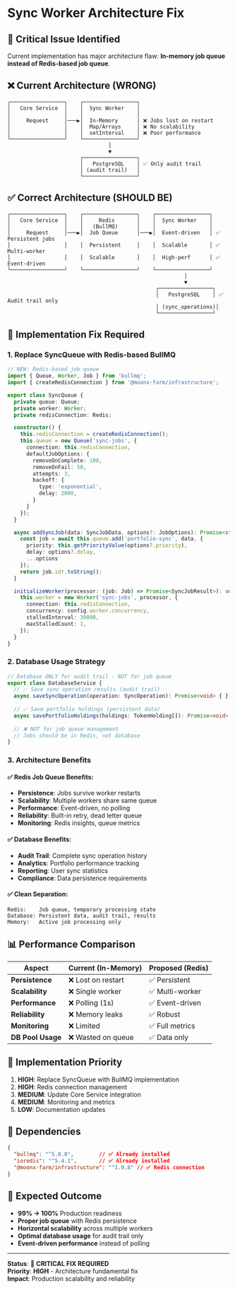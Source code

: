 # Sync Worker Architecture Fix

## 🚨 Critical Issue Identified

Current implementation has major architecture flaw: **In-memory job queue instead of Redis-based job queue**.

## ❌ Current Architecture (WRONG)

```
┌─────────────────┐    ┌─────────────────┐
│   Core Service  │    │  Sync Worker    │
│                 │    │                 │
│     Request     │───▶│  In-Memory      │ ❌ Jobs lost on restart
│                 │    │  Map/Arrays     │ ❌ No scalability  
│                 │    │  setInterval    │ ❌ Poor performance
└─────────────────┘    └─────────────────┘
                                │
                                ▼
                       ┌─────────────────┐
                       │   PostgreSQL    │ ✅ Only audit trail
                       │ (audit trail)   │
                       └─────────────────┘
```

## ✅ Correct Architecture (SHOULD BE)

```
┌─────────────────┐    ┌─────────────────┐    ┌─────────────────┐
│   Core Service  │    │     Redis       │    │  Sync Worker    │
│                 │    │   (BullMQ)      │    │                 │
│     Request     │───▶│  Job Queue      │───▶│  Event-driven   │ ✅ Persistent jobs
│                 │    │  Persistent     │    │  Scalable       │ ✅ Multi-worker
│                 │    │  Scalable       │    │  High-perf      │ ✅ Event-driven
└─────────────────┘    └─────────────────┘    └─────────────────┘
                                                        │
                                                        ▼
                                               ┌─────────────────┐
                                               │   PostgreSQL    │ ✅ Audit trail only
                                               │ (sync_operations)│
                                               └─────────────────┘
```

## 🔧 Implementation Fix Required

### 1. Replace SyncQueue with Redis-based BullMQ

```typescript
// NEW: Redis-based job queue
import { Queue, Worker, Job } from 'bullmq';
import { createRedisConnection } from '@moonx-farm/infrastructure';

export class SyncQueue {
  private queue: Queue;
  private worker: Worker;
  private redisConnection: Redis;

  constructor() {
    this.redisConnection = createRedisConnection();
    this.queue = new Queue('sync-jobs', { 
      connection: this.redisConnection,
      defaultJobOptions: {
        removeOnComplete: 100,
        removeOnFail: 50,
        attempts: 3,
        backoff: {
          type: 'exponential',
          delay: 2000,
        }
      }
    });
  }

  async addSyncJob(data: SyncJobData, options?: JobOptions): Promise<string> {
    const job = await this.queue.add('portfolio-sync', data, {
      priority: this.getPriorityValue(options?.priority),
      delay: options?.delay,
      ...options
    });
    return job.id!.toString();
  }

  initializeWorker(processor: (job: Job) => Promise<SyncJobResult>): void {
    this.worker = new Worker('sync-jobs', processor, {
      connection: this.redisConnection,
      concurrency: config.worker.concurrency,
      stalledInterval: 30000,
      maxStalledCount: 1,
    });
  }
}
```

### 2. Database Usage Strategy

```typescript
// Database ONLY for audit trail - NOT for job queue
export class DatabaseService {
  // ✅ Save sync operation results (audit trail)
  async saveSyncOperation(operation: SyncOperation): Promise<void> { }
  
  // ✅ Save portfolio holdings (persistent data)  
  async savePortfolioHoldings(holdings: TokenHolding[]): Promise<void> { }
  
  // ❌ NOT for job queue management
  // Jobs should be in Redis, not database
}
```

### 3. Architecture Benefits

#### ✅ Redis Job Queue Benefits:
- **Persistence**: Jobs survive worker restarts
- **Scalability**: Multiple workers share same queue
- **Performance**: Event-driven, no polling
- **Reliability**: Built-in retry, dead letter queue
- **Monitoring**: Redis insights, queue metrics

#### ✅ Database Benefits:
- **Audit Trail**: Complete sync operation history
- **Analytics**: Portfolio performance tracking  
- **Reporting**: User sync statistics
- **Compliance**: Data persistence requirements

#### ✅ Clean Separation:
```
Redis:    Job queue, temporary processing state
Database: Persistent data, audit trail, results
Memory:   Active job processing only
```

## 📊 Performance Comparison

| Aspect | Current (In-Memory) | Proposed (Redis) |
|--------|-------------------|------------------|
| **Persistence** | ❌ Lost on restart | ✅ Persistent |
| **Scalability** | ❌ Single worker | ✅ Multi-worker |
| **Performance** | ❌ Polling (1s) | ✅ Event-driven |
| **Reliability** | ❌ Memory leaks | ✅ Robust |
| **Monitoring** | ❌ Limited | ✅ Full metrics |
| **DB Pool Usage** | ❌ Wasted on queue | ✅ Data only |

## 🚀 Implementation Priority

1. **HIGH**: Replace SyncQueue with BullMQ implementation
2. **HIGH**: Redis connection management  
3. **MEDIUM**: Update Core Service integration
4. **MEDIUM**: Monitoring and metrics
5. **LOW**: Documentation updates

## 📝 Dependencies

```json
{
  "bullmq": "^5.8.0",        // ✅ Already installed
  "ioredis": "^5.4.1",       // ✅ Already installed  
  "@moonx-farm/infrastructure": "^1.0.8" // ✅ Redis connection
}
```

## 🎯 Expected Outcome

- **99% → 100%** Production readiness
- **Proper job queue** with Redis persistence
- **Horizontal scalability** across multiple workers
- **Optimal database usage** for audit trail only
- **Event-driven performance** instead of polling

---

**Status**: 🚨 **CRITICAL FIX REQUIRED**  
**Priority**: **HIGH** - Architecture fundamental fix  
**Impact**: Production scalability and reliability 